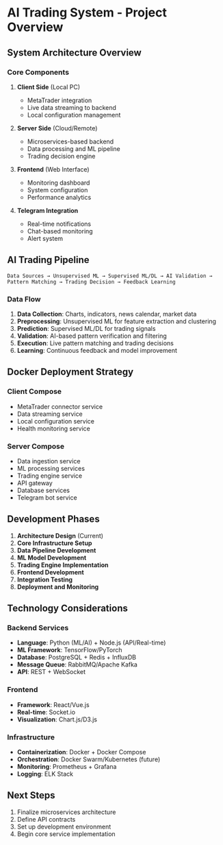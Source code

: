 # AI Trading System - Project Overview

## System Architecture Overview

### Core Components
1. **Client Side** (Local PC)
   - MetaTrader integration
   - Live data streaming to backend
   - Local configuration management

2. **Server Side** (Cloud/Remote)
   - Microservices-based backend
   - Data processing and ML pipeline
   - Trading decision engine

3. **Frontend** (Web Interface)
   - Monitoring dashboard
   - System configuration
   - Performance analytics

4. **Telegram Integration**
   - Real-time notifications
   - Chat-based monitoring
   - Alert system

## AI Trading Pipeline

```
Data Sources → Unsupervised ML → Supervised ML/DL → AI Validation → Pattern Matching → Trading Decision → Feedback Learning
```

### Data Flow
1. **Data Collection**: Charts, indicators, news calendar, market data
2. **Preprocessing**: Unsupervised ML for feature extraction and clustering
3. **Prediction**: Supervised ML/DL for trading signals
4. **Validation**: AI-based pattern verification and filtering
5. **Execution**: Live pattern matching and trading decisions
6. **Learning**: Continuous feedback and model improvement

## Docker Deployment Strategy

### Client Compose
- MetaTrader connector service
- Data streaming service
- Local configuration service
- Health monitoring service

### Server Compose
- Data ingestion service
- ML processing services
- Trading engine service
- API gateway
- Database services
- Telegram bot service

## Development Phases

1. **Architecture Design** (Current)
2. **Core Infrastructure Setup**
3. **Data Pipeline Development**
4. **ML Model Development**
5. **Trading Engine Implementation**
6. **Frontend Development**
7. **Integration Testing**
8. **Deployment and Monitoring**

## Technology Considerations

### Backend Services
- **Language**: Python (ML/AI) + Node.js (API/Real-time)
- **ML Framework**: TensorFlow/PyTorch
- **Database**: PostgreSQL + Redis + InfluxDB
- **Message Queue**: RabbitMQ/Apache Kafka
- **API**: REST + WebSocket

### Frontend
- **Framework**: React/Vue.js
- **Real-time**: Socket.io
- **Visualization**: Chart.js/D3.js

### Infrastructure
- **Containerization**: Docker + Docker Compose
- **Orchestration**: Docker Swarm/Kubernetes (future)
- **Monitoring**: Prometheus + Grafana
- **Logging**: ELK Stack

## Next Steps

1. Finalize microservices architecture
2. Define API contracts
3. Set up development environment
4. Begin core service implementation